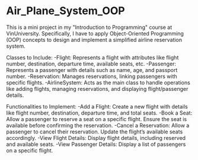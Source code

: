 # Air_Plane_System_OOP
This is a mini project in my "Introduction to Programming" course at VinUniversity. Specifically, I have to apply Object-Oriented Programming (OOP) concepts to design and implement a simplified airline reservation system.

Classes to Include:
-Flight: Represents a flight with attributes like flight number, destination, departure time, available seats, etc.
-Passenger: Represents a passenger with details such as name, age, and passport number.
-Reservation: Manages reservations, linking passengers with specific flights.
-AirlineSystem: Acts as the main class to handle operations like adding flights, managing reservations, and displaying flight/passenger details.

Functionalities to Implement:
-Add a Flight: Create a new flight with details like flight number, destination, departure time, and total seats.
-Book a Seat: Allow a passenger to reserve a seat on a specific flight. Ensure the seat is available before confirming the reservation.
-Cancel a Reservation: Allow a passenger to cancel their reservation. Update the flight’s available seats accordingly.
-View Flight Details: Display flight details, including reserved and available seats.
-View Passenger Details: Display a list of passengers on a specific flight.
